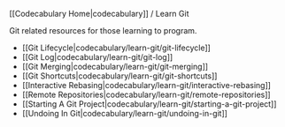 <!-- ---title: Learn Git -->
[[Codecabulary Home|codecabulary]] / Learn Git

Git related resources for those learning to program.

* [[Git Lifecycle|codecabulary/learn-git/git-lifecycle]]
* [[Git Log|codecabulary/learn-git/git-log]]
* [[Git Merging|codecabulary/learn-git/git-merging]]
* [[Git Shortcuts|codecabulary/learn-git/git-shortcuts]]
* [[Interactive Rebasing|codecabulary/learn-git/interactive-rebasing]]
* [[Remote Repositories|codecabulary/learn-git/remote-repositories]]
* [[Starting A Git Project|codecabulary/learn-git/starting-a-git-project]]
* [[Undoing In Git|codecabulary/learn-git/undoing-in-git]]
